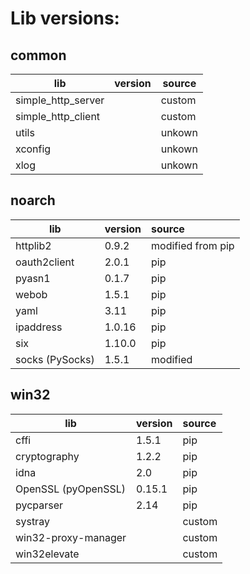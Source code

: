 Lib versions:
====

## common

| lib                | version | source |
| ----               | ----    | ----   |
| simple_http_server |         | custom |
| simple_http_client |         | custom |
| utils              |         | unkown |
| xconfig            |         | unkown |
| xlog               |         | unkown |

## noarch

| lib             | version | source            |
| ----            | :----   | :----             |
| httplib2        | 0.9.2   | modified from pip |
| oauth2client    | 2.0.1   | pip               |
| pyasn1          | 0.1.7   | pip               |
| webob           | 1.5.1   | pip               |
| yaml            | 3.11    | pip               |
| ipaddress       | 1.0.16  | pip               |
| six             | 1.10.0  | pip               |
| socks (PySocks) | 1.5.1   | modified          |

## win32

| lib                  | version | source |
| ----                 | :----   | :----  |
| cffi                 | 1.5.1   | pip    |
| cryptography         | 1.2.2   | pip    |
| idna                 | 2.0     | pip    |
| OpenSSL  (pyOpenSSL) | 0.15.1  | pip    |
| pycparser            | 2.14    | pip    |
| systray              |         | custom |
| win32-proxy-manager  |         | custom |
| win32elevate         |         | custom |


